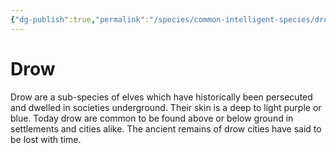 ```yaml
---
{"dg-publish":true,"permalink":"/species/common-intelligent-species/drow/","created":"2025-03-01T13:27:33.461-07:00"}
---
```


# Drow
Drow are a sub-species of elves which have historically been persecuted and dwelled in societies underground. Their skin is a deep to light purple or blue.
Today drow are common to be found above or below ground in settlements and cities alike. The ancient remains of drow cities have said to be lost with time.